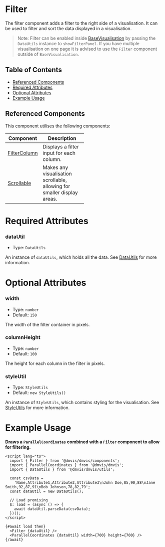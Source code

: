 # Filter

The filter component adds a filter to the right side of a visualisation.
It can be used to filter and sort the data displayed in a visualisation.

> Note: Filter can be enabled inside [BaseVisualisation](components/basevisualisation.md) by passing the `DataUtils` instance to `showFilterPanel`. If you have multiple visualisation on one page it is advised to use the `Filter` component outside of `BaseVisualisation`.

## Table of Contents

- [Referenced Components](#referenced-components)
- [Required Attributes](#required-attributes)
- [Optional Attributes](#optional-attributes)
- [Example Usage](#example-usage)

## Referenced Components

This component utilises the following components:

<table style="width: 50%">
  <thead>
    <tr>
      <th style="width: 20%;">Component</th>
      <th style="width: 80%;">Description</th>
    </tr>
  </thead>
  <tbody>
    <tr>
      <td><a href="#/columns/FilterColumn.md">FilterColumn</a></td>
      <td>Displays a filter input for each column.</td>
    </tr>
    <tr>
      <td><a href="#/components/Scrollable.md">Scrollable</a></td>
      <td>Makes any visualisation scrollable, allowing for smaller display areas.</td>
    </tr>
  </tbody>
</table>

# Required Attributes

### dataUtil

- Type: `DataUtils`

An instance of `dataUtils`, which holds all the data. See [DataUtils](utils/DataUtils.md) for more information.

# Optional Attributes

### width

- Type: `number`
- Default: `150`

The width of the filter container in pixels.

### columnHeight

- Type: `number`
- Default: `100`

The height for each column in the filter in pixels.

### styleUtil

- Type: `StyleUtils`
- Default: `new StyleUtils()`

An instance of `StyleUtils`, which contains styling for the visualisation. See [StyleUtils](utils/styleUtils.md) for more information.

# Example Usage

<b> Draws a `ParallelCoordinates` combined with a `Filter` component to allow for filtering.</b>

```svelte
<script lang="ts">
  import { Filter } from '@dmvis/dmvis/components';
  import { ParallelCoordinates } from '@dmvis/dmvis';
  import { DataUtils } from '@dmvis/dmvis/utils';

  const csvData =
    'Name,Attribute1,Attribute2,Attribute3\nJohn Doe,85,90,88\nJane Smith,92,87,91\nBob Johnson,78,82,79';
  const dataUtil = new DataUtils();

  // Load promising
  $: load = (async () => {
    await dataUtil.parseData(csvData);
  })();
</script>

{#await load then}
  <Filter {dataUtil} />
  <ParallelCoordinates {dataUtil} width={700} height={700} />
{/await}
```
